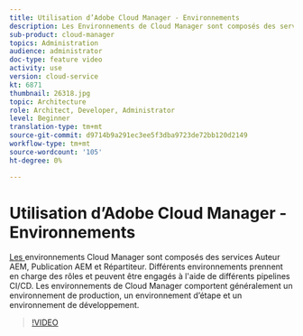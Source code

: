 ```yaml
---
title: Utilisation d’Adobe Cloud Manager - Environnements
description: Les Environnements de Cloud Manager sont composés des services Auteur AEM, Publication AEM et Répartiteur. Différents environnements prennent en charge des rôles et peuvent être engagés à l'aide de différents pipelines CI/CD. Les environnements de Cloud Manager comportent généralement un environnement de production, un environnement d’étape et un environnement de développement.
sub-product: cloud-manager
topics: Administration
audience: administrator
doc-type: feature video
activity: use
version: cloud-service
kt: 6871
thumbnail: 26318.jpg
topic: Architecture
role: Architect, Developer, Administrator
level: Beginner
translation-type: tm+mt
source-git-commit: d9714b9a291ec3ee5f3dba9723de72bb120d2149
workflow-type: tm+mt
source-wordcount: '105'
ht-degree: 0%

---
```



# Utilisation d’Adobe Cloud Manager - Environnements

[Les ](https://experienceleague.adobe.com/docs/experience-manager-cloud-manager/using/how-to-use/manage-your-environment.html) environnements Cloud Manager sont composés des services Auteur AEM, Publication AEM et Répartiteur. Différents environnements prennent en charge des rôles et peuvent être engagés à l&#39;aide de différents pipelines CI/CD. Les environnements de Cloud Manager comportent généralement un environnement de production, un environnement d’étape et un environnement de développement.

>[!VIDEO](https://video.tv.adobe.com/v/26318/?quality=12&learn=on&hidetitle=true)
